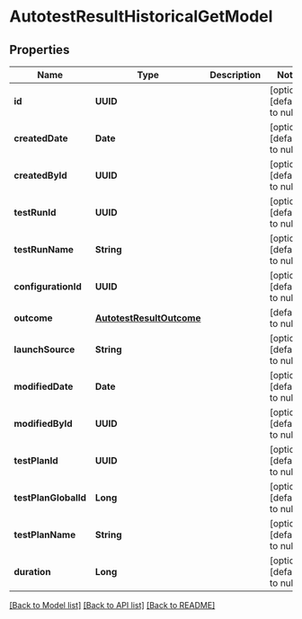 # AutotestResultHistoricalGetModel
## Properties

| Name | Type | Description | Notes |
|------------ | ------------- | ------------- | -------------|
| **id** | **UUID** |  | [optional] [default to null] |
| **createdDate** | **Date** |  | [optional] [default to null] |
| **createdById** | **UUID** |  | [optional] [default to null] |
| **testRunId** | **UUID** |  | [optional] [default to null] |
| **testRunName** | **String** |  | [optional] [default to null] |
| **configurationId** | **UUID** |  | [optional] [default to null] |
| **outcome** | [**AutotestResultOutcome**](AutotestResultOutcome.md) |  | [default to null] |
| **launchSource** | **String** |  | [optional] [default to null] |
| **modifiedDate** | **Date** |  | [optional] [default to null] |
| **modifiedById** | **UUID** |  | [optional] [default to null] |
| **testPlanId** | **UUID** |  | [optional] [default to null] |
| **testPlanGlobalId** | **Long** |  | [optional] [default to null] |
| **testPlanName** | **String** |  | [optional] [default to null] |
| **duration** | **Long** |  | [optional] [default to null] |

[[Back to Model list]](../README.md#documentation-for-models) [[Back to API list]](../README.md#documentation-for-api-endpoints) [[Back to README]](../README.md)

